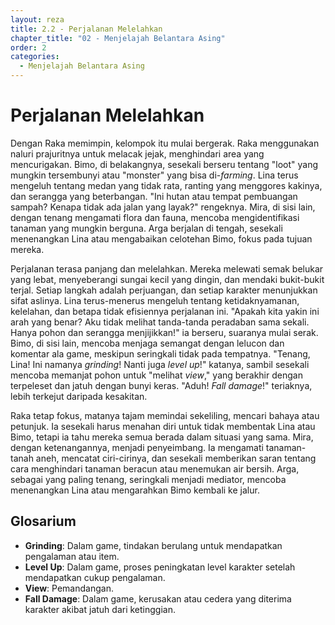 ```yaml
---
layout: reza
title: 2.2 - Perjalanan Melelahkan
chapter_title: "02 - Menjelajah Belantara Asing"
order: 2
categories:
  - Menjelajah Belantara Asing
---
```

# Perjalanan Melelahkan

Dengan Raka memimpin, kelompok itu mulai bergerak. Raka menggunakan naluri prajuritnya untuk melacak jejak, menghindari area yang mencurigakan. Bimo, di belakangnya, sesekali berseru tentang "loot" yang mungkin tersembunyi atau "monster" yang bisa di-*farming*. Lina terus mengeluh tentang medan yang tidak rata, ranting yang menggores kakinya, dan serangga yang beterbangan. "Ini hutan atau tempat pembuangan sampah? Kenapa tidak ada jalan yang layak?" rengeknya. Mira, di sisi lain, dengan tenang mengamati flora dan fauna, mencoba mengidentifikasi tanaman yang mungkin berguna. Arga berjalan di tengah, sesekali menenangkan Lina atau mengabaikan celotehan Bimo, fokus pada tujuan mereka.

Perjalanan terasa panjang dan melelahkan. Mereka melewati semak belukar yang lebat, menyeberangi sungai kecil yang dingin, dan mendaki bukit-bukit terjal. Setiap langkah adalah perjuangan, dan setiap karakter menunjukkan sifat aslinya. Lina terus-menerus mengeluh tentang ketidaknyamanan, kelelahan, dan betapa tidak efisiennya perjalanan ini. "Apakah kita yakin ini arah yang benar? Aku tidak melihat tanda-tanda peradaban sama sekali. Hanya pohon dan serangga menjijikkan!" ia berseru, suaranya mulai serak. Bimo, di sisi lain, mencoba menjaga semangat dengan lelucon dan komentar ala game, meskipun seringkali tidak pada tempatnya. "Tenang, Lina! Ini namanya *grinding*! Nanti juga *level up*!" katanya, sambil sesekali mencoba memanjat pohon untuk "melihat *view*," yang berakhir dengan terpeleset dan jatuh dengan bunyi keras. "Aduh! *Fall damage*!" teriaknya, lebih terkejut daripada kesakitan.

Raka tetap fokus, matanya tajam memindai sekeliling, mencari bahaya atau petunjuk. Ia sesekali harus menahan diri untuk tidak membentak Lina atau Bimo, tetapi ia tahu mereka semua berada dalam situasi yang sama. Mira, dengan ketenangannya, menjadi penyeimbang. Ia mengamati tanaman-tanah aneh, mencatat ciri-cirinya, dan sesekali memberikan saran tentang cara menghindari tanaman beracun atau menemukan air bersih. Arga, sebagai yang paling tenang, seringkali menjadi mediator, mencoba menenangkan Lina atau mengarahkan Bimo kembali ke jalur.

## Glosarium

*   **Grinding**: Dalam game, tindakan berulang untuk mendapatkan pengalaman atau item.
*   **Level Up**: Dalam game, proses peningkatan level karakter setelah mendapatkan cukup pengalaman.
*   **View**: Pemandangan.
*   **Fall Damage**: Dalam game, kerusakan atau cedera yang diterima karakter akibat jatuh dari ketinggian.